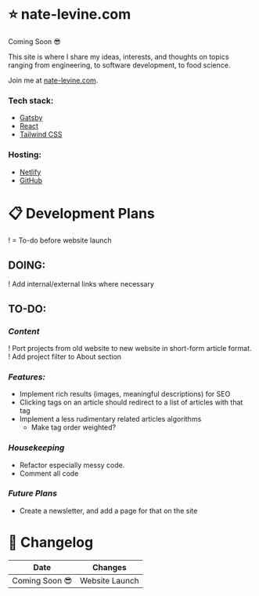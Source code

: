 # ⭐ nate-levine.com

Coming Soon 😎

This site is where I share my ideas, interests, and thoughts on topics ranging from engineering, to software development, to food science.

Join me at [nate-levine.com](https://www.nate-levine.com/).

### Tech stack:
  * [Gatsby](https://www.gatsbyjs.com/)
  * [React](https://react.dev/)
  * [Tailwind CSS](https://tailwindcss.com/)
### Hosting:
  * [Netlify](https://www.netlify.com/)
  * [GitHub](https://github.com/)

# 📋 Development Plans
! = To-do before website launch

## DOING:
! Add internal/external links where necessary

## TO-DO:
### *Content*
! Port projects from old website to new website in short-form article format.
  ! Add project filter to About section

### *Features:*
* Implement rich results (images, meaningful descriptions) for SEO
* Clicking tags on an article should redirect to a list of articles with that tag
* Implement a less rudimentary related articles algorithms
  * Make tag order weighted?

### *Housekeeping*
* Refactor especially messy code.
* Comment all code

### *Future Plans*
* Create a newsletter, and add a page for that on the site

# 🔄 Changelog
| Date | Changes |
| --- | --- |
| Coming Soon 😎 | Website Launch |